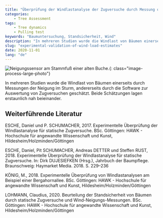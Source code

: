 ```yaml
---
title: "Überprüfung der Windlastanalyse der Zugversuche durch Messung der Neigung von Bäumen im Wind"
categories: 
    - Tree Assessment
tags: 
    - Tree dynamics
    - Pulling test
keywords: "Baumuntersuchung, Standsicherheit, Wind"
description: "In mehreren Studien wurde die Windlast von Bäumen einerseits durch Messungen der Neigung im Sturm, andererseits durch die Software zur Auswertung von Zugversuchen geschätzt. Beide Schätzungen lagen erstaunlich nah beieinander."
slug: "experimental-validation-of-wind-load-estimates"
date: 2020-11-01
lang: "de"
---
```


![Neigungssensor am Stammfuß einer alten Buche.](/images/20180128_142617.jpg){: class="image-process-large-photo"}

In mehreren Studien wurde die Windlast von Bäumen einerseits durch Messungen der Neigung im Sturm, andererseits durch die Software zur Auswertung von Zugversuchen geschätzt. Beide Schätzungen lagen erstaunlich nah beieinander.

## Weiterführende Literatur

ESCHE, Daniel und P. SCHUMACHER, 2017. Experimentelle Überprüfung der Windlastanalyse für statische Zugversuche. BSc. Göttingen: HAWK - Hochschule für angewandte Wissenschaft und Kunst, Hildesheim/Holzminden/Göttingen

ESCHE, Daniel, Pit SCHUMACHER, Andreas DETTER und Steffen RUST, 2018. Experimentelle Überprüfung der Windlastanalyse für statische Zugversuche. In: Dirk DUJESIEFKEN (Hrsg.), Jahrbuch der Baumpflege. Braunschweig: Haymarket Media. 2018. S. 229–236

KÖNIG, M., 2018. Experimentelle Überprüfung von Windlastanalysen am Beispiel einer Bergahornallee. BSc. Göttingen: HAWK - Hochschule für angewandte Wissenschaft und Kunst, Hildesheim/Holzminden/Göttingen

LOHMANN, Claudius, 2020. Beurteilung der Standsicherheit von Bäumen durch statische Zugversuche und Wind-Neigungs-Messungen. BSc. Göttingen: HAWK - Hochschule für angewandte Wissenschaft und Kunst, Hildesheim/Holzminden/Göttingen

